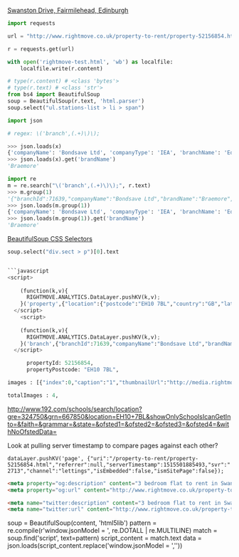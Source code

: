 [Swanston Drive, Fairmilehead, Edinburgh](http://www.rightmove.co.uk/property-to-rent/property-52156854.html?utm_content=v2-ealertspropertyimage&utm_medium=email&utm_source=emailupdates&utm_campaign=emailupdatesinstant&utm_term=letting&sc_id=25412504&onetime_FromEmail=true)

```python
import requests

url = "http://www.rightmove.co.uk/property-to-rent/property-52156854.html?utm_content=v2-ealertspropertyimage&utm_medium=email&utm_source=emailupdates&utm_campaign=emailupdatesinstant&utm_term=letting&sc_id=25412504&onetime_FromEmail=true"

r = requests.get(url)

with open('rightmove-test.html', 'wb') as localfile:
    localfile.write(r.content)

# type(r.content) # <class 'bytes'>
# type(r.text) # <class 'str'>
from bs4 import BeautifulSoup
soup = BeautifulSoup(r.text, 'html.parser')
soup.select("ul.stations-list > li > span")

import json

# regex: \('branch',(.+)\)\);

>>> json.loads(x)
{'companyName': 'Bondsave Ltd', 'companyType': 'IEA', 'branchName': 'Edinburgh, Lettings', 'pageType': 'Microsite', 'branchId': 71639, 'agentType': 'ea_lettings', 'displayAddress': '92 Morningside Road Edinburgh EH10 4BY ', 'brandName': 'Braemore', 'branchPostcode': None}
>>> json.loads(x).get('brandName')
'Braemore'

import re
m = re.search("\('branch',(.+)\)\);", r.text)
>>> m.group(1)
'{"branchId":71639,"companyName":"Bondsave Ltd","brandName":"Braemore","branchName":"Edinburgh, Lettings","companyType":"IEA","agentType":"ea_lettings","displayAddress":"92 Morningside Road Edinburgh EH10 4BY ","branchPostcode":null,"pageType":"Microsite"}'
>>> json.loads(m.group(1))
{'companyName': 'Bondsave Ltd', 'companyType': 'IEA', 'branchName': 'Edinburgh, Lettings', 'pageType': 'Microsite', 'branchId': 71639, 'agentType': 'ea_lettings', 'displayAddress': '92 Morningside Road Edinburgh EH10 4BY ', 'brandName': 'Braemore', 'branchPostcode': None}
>>> json.loads(m.group(1)).get('brandName')
'Braemore'
```

[BeautifulSoup CSS Selectors](https://www.crummy.com/software/BeautifulSoup/bs4/doc/#css-selectors)

```python
soup.select("div.sect > p")[0].text


```javascript
<script>
        
    (function(k,v){
      RIGHTMOVE.ANALYTICS.DataLayer.pushKV(k,v);
    }('property',{"location":{"postcode":"EH10 7BL","country":"GB","latitude":55.89778321248135,"longitude":-3.2047894365485763},"propertyId":52156854,"viewType":"Current","imageCount":4,"floorplanCount":0,"videoProvider":"No Video","propertyInfo":{"propertyType":"Flats / Apartments","propertySubType":"Flat","price":1095.0,"beds":3,"added":"20171221","soldSTC":false,"retirement":null,"preOwned":"Resale","ownership":"Non-shared ownership","auctionOnly":false,"letAgreed":false,"lettingType":"Long term","furnishedType":"Furnished","minSizeFt":0,"maxSizeFt":0,"minSizeAc":0.0,"maxSizeAc":0.0,"businessForSale":false,"priceQualifier":"None","currency":"GBP","selectedPrice":null,"selectedCurrency":null}}));
  </script>
    <script>
        
    (function(k,v){
      RIGHTMOVE.ANALYTICS.DataLayer.pushKV(k,v);
    }('branch',{"branchId":71639,"companyName":"Bondsave Ltd","brandName":"Braemore","branchName":"Edinburgh, Lettings","companyType":"IEA","agentType":"ea_lettings","displayAddress":"92 Morningside Road Edinburgh EH10 4BY ","branchPostcode":null,"pageType":"Microsite"}));
  </script>

      propertyId: 52156854,
      propertyPostcode: "EH10 7BL",

images : [{"index":0,"caption":"1","thumbnailUrl":"http://media.rightmove.co.uk/dir/72k/71639/52156854/71639_15065_IMG_01_0000_max_135x100.jpg","masterUrl":"http://media.rightmove.co.uk/dir/72k/71639/52156854/71639_15065_IMG_01_0000_max_656x437.jpg"},{"index":1,"caption":"2","thumbnailUrl":"http://media.rightmove.co.uk/dir/72k/71639/52156854/71639_15065_IMG_02_0000_max_135x100.jpg","masterUrl":"http://media.rightmove.co.uk/dir/72k/71639/52156854/71639_15065_IMG_02_0000_max_656x437.jpg"},{"index":2,"caption":"3","thumbnailUrl":"http://media.rightmove.co.uk/dir/72k/71639/52156854/71639_15065_IMG_03_0000_max_135x100.jpg","masterUrl":"http://media.rightmove.co.uk/dir/72k/71639/52156854/71639_15065_IMG_03_0000_max_656x437.jpg"},{"index":3,"caption":"4","thumbnailUrl":"http://media.rightmove.co.uk/dir/72k/71639/52156854/71639_15065_IMG_04_0000_max_135x100.jpg","masterUrl":"http://media.rightmove.co.uk/dir/72k/71639/52156854/71639_15065_IMG_04_0000_max_656x437.jpg"}]

totalImages : 4,
```

http://www.192.com/schools/search/location?gre=324750&grn=667850&location=EH10+7BL&showOnlySchoolsIcanGetInto=&faith=&grammar=&state=&ofsted1=&ofsted2=&ofsted3=&ofsted4=&withNoOfstedData=

Look at pulling server timestamp to compare pages against each other?

`dataLayer.pushKV('page', {"uri":"/property-to-rent/property-52156854.html","referrer":null,"serverTimestamp":1515501885493,"svr":"2713","channel":"lettings","isEmbedded":false,"ismSitePage":false});`

```html
<meta property="og:description" content="3 bedroom flat to rent in Swanston Drive, Fairmilehead, Edinburgh &pound;1,095 pcm. Marketed by Braemore, Edinburgh, Lettings"/>
<meta property="og:url" content="http://www.rightmove.co.uk/property-to-rent/property-52156854.html"/>

<meta name="twitter:description" content="3 bedroom flat to rent in Swanston Drive, Fairmilehead, Edinburgh &pound;1,095 pcm. Marketed by Braemore, Edinburgh, Lettings">
<meta name="twitter:url" content="http://www.rightmove.co.uk/property-to-rent/property-52156854.html">
```

soup = BeautifulSoup(content, 'html5lib')
pattern = re.compile(r'window.jsonModel = ', re.DOTALL | re.MULTILINE)
match = soup.find('script', text=pattern)
script_content = match.text
data = json.loads(script_content.replace('window.jsonModel = ',''))